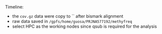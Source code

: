 
Timeline: 

* the `cov.gz` data were copy to `` after bismark alignment
* raw data saved in `/gpfs/home/guosa/PRJNA577192/methyfreq`
* select HPC as the working nodes since qsub is required for the analysis
